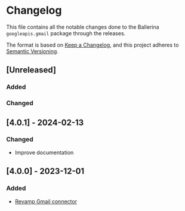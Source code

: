 # Changelog

This file contains all the notable changes done to the Ballerina `googleapis.gmail` package through the releases.

The format is based on [Keep a Changelog](https://keepachangelog.com/en/1.0.0/),
and this project adheres to [Semantic Versioning](https://semver.org/spec/v2.0.0.html).

## [Unreleased]

### Added

### Changed

## [4.0.1] - 2024-02-13

### Changed

- Improve documentation

## [4.0.0] - 2023-12-01

### Added

- [Revamp Gmail connector](https://github.com/ballerina-platform/ballerina-library/issues/4874)
